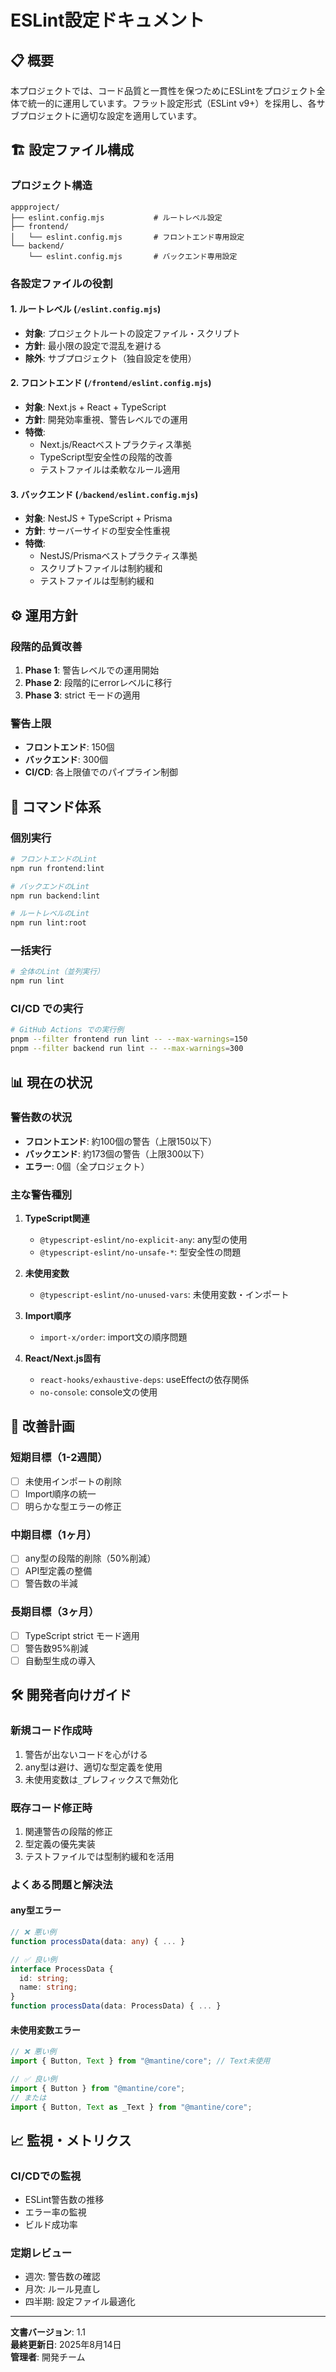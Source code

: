 # ESLint設定ドキュメント

## 📋 概要

本プロジェクトでは、コード品質と一貫性を保つためにESLintをプロジェクト全体で統一的に運用しています。フラット設定形式（ESLint v9+）を採用し、各サブプロジェクトに適切な設定を適用しています。

## 🏗️ 設定ファイル構成

### プロジェクト構造

```
appproject/
├── eslint.config.mjs           # ルートレベル設定
├── frontend/
│   └── eslint.config.mjs       # フロントエンド専用設定
└── backend/
    └── eslint.config.mjs       # バックエンド専用設定
```

### 各設定ファイルの役割

#### 1. ルートレベル (`/eslint.config.mjs`)

- **対象**: プロジェクトルートの設定ファイル・スクリプト
- **方針**: 最小限の設定で混乱を避ける
- **除外**: サブプロジェクト（独自設定を使用）

#### 2. フロントエンド (`/frontend/eslint.config.mjs`)

- **対象**: Next.js + React + TypeScript
- **方針**: 開発効率重視、警告レベルでの運用
- **特徴**:
  - Next.js/Reactベストプラクティス準拠
  - TypeScript型安全性の段階的改善
  - テストファイルは柔軟なルール適用

#### 3. バックエンド (`/backend/eslint.config.mjs`)

- **対象**: NestJS + TypeScript + Prisma
- **方針**: サーバーサイドの型安全性重視
- **特徴**:
  - NestJS/Prismaベストプラクティス準拠
  - スクリプトファイルは制約緩和
  - テストファイルは型制約緩和

## ⚙️ 運用方針

### 段階的品質改善

1. **Phase 1**: 警告レベルでの運用開始
2. **Phase 2**: 段階的にerrorレベルに移行
3. **Phase 3**: strict モードの適用

### 警告上限

- **フロントエンド**: 150個
- **バックエンド**: 300個
- **CI/CD**: 各上限値でのパイプライン制御

## 🚀 コマンド体系

### 個別実行

```bash
# フロントエンドのLint
npm run frontend:lint

# バックエンドのLint
npm run backend:lint

# ルートレベルのLint
npm run lint:root
```

### 一括実行

```bash
# 全体のLint（並列実行）
npm run lint
```

### CI/CD での実行

```bash
# GitHub Actions での実行例
pnpm --filter frontend run lint -- --max-warnings=150
pnpm --filter backend run lint -- --max-warnings=300
```

## 📊 現在の状況

### 警告数の状況

- **フロントエンド**: 約100個の警告（上限150以下）
- **バックエンド**: 約173個の警告（上限300以下）
- **エラー**: 0個（全プロジェクト）

### 主な警告種別

1. **TypeScript関連**
   - `@typescript-eslint/no-explicit-any`: any型の使用
   - `@typescript-eslint/no-unsafe-*`: 型安全性の問題

2. **未使用変数**
   - `@typescript-eslint/no-unused-vars`: 未使用変数・インポート

3. **Import順序**
   - `import-x/order`: import文の順序問題

4. **React/Next.js固有**
   - `react-hooks/exhaustive-deps`: useEffectの依存関係
   - `no-console`: console文の使用

## 🔄 改善計画

### 短期目標（1-2週間）

- [ ] 未使用インポートの削除
- [ ] Import順序の統一
- [ ] 明らかな型エラーの修正

### 中期目標（1ヶ月）

- [ ] any型の段階的削除（50%削減）
- [ ] API型定義の整備
- [ ] 警告数の半減

### 長期目標（3ヶ月）

- [ ] TypeScript strict モード適用
- [ ] 警告数95%削減
- [ ] 自動型生成の導入

## 🛠️ 開発者向けガイド

### 新規コード作成時

1. 警告が出ないコードを心がける
2. any型は避け、適切な型定義を使用
3. 未使用変数は`_`プレフィックスで無効化

### 既存コード修正時

1. 関連警告の段階的修正
2. 型定義の優先実装
3. テストファイルでは型制約緩和を活用

### よくある問題と解決法

#### any型エラー

```typescript
// ❌ 悪い例
function processData(data: any) { ... }

// ✅ 良い例
interface ProcessData {
  id: string;
  name: string;
}
function processData(data: ProcessData) { ... }
```

#### 未使用変数エラー

```typescript
// ❌ 悪い例
import { Button, Text } from "@mantine/core"; // Text未使用

// ✅ 良い例
import { Button } from "@mantine/core";
// または
import { Button, Text as _Text } from "@mantine/core";
```

## 📈 監視・メトリクス

### CI/CDでの監視

- ESLint警告数の推移
- エラー率の監視
- ビルド成功率

### 定期レビュー

- 週次: 警告数の確認
- 月次: ルール見直し
- 四半期: 設定ファイル最適化

---

**文書バージョン**: 1.1  
**最終更新日**: 2025年8月14日  
**管理者**: 開発チーム
